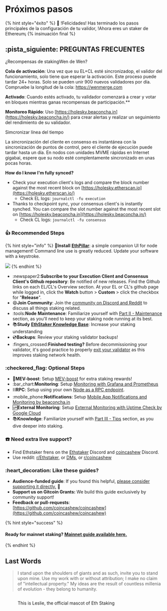 # Próximos pasos

{% hint style="éxito" %}
:tada: !Felicidades! Has terminado los pasos principales de la configuración de tu validor, !Ahora eres un staker de Ethereum¡
{% insinuación final %}

## :pista\_siguiente: PREGUNTAS FRECUENTES

<Detalles>

<resumen>¿Recompensas de stakingWen de Wen?</resumen>

**Cola de activación**: Una vez que su EL+CL esté sincronizadop, el validor del funcionamiento, solo tiene que esperar la activación. Este proceso puede tardar 24+ horas. Solo se pueden unir 900 nuevos validadores por día. Compruebe la longitud de la cola: [https://wenmerge.com ](https://wenmerge.com)

**Activado**: Cuando estés activado, tu validador comenzará a crear y votar en bloques mientras ganas recompensas de participación.**

**Monitoreo Rápido**: Uso [https://holesky.beaconcha.in](https://holesky.beaconcha.in/) para crear alertas y realizar un seguimiento del rendimiento de su validador.

</Detalles>

<Detalles>

<Resumen>Simcronizar línea del tiempo</Resumen>

La sincronización del cliente en consenso es instantánea con la sincronización de puntos de control, pero el cliente de ejecución puede tardar hasta un día. En nodos con unidades MVME rápidas en Internet gigabai, espere que su nodo esté complentamente sincronizado en unas pocas horas.



**How do I know I'm fully synced?**

* Check your execution client's logs and compare the block number against the most recent block on [https://holesky.etherscan.io](https://holesky.etherscan.io/)
  * Check EL logs: `journalctl -fu execution`
* Thanks to checkpoint sync, your consensus client's is instantly synched. You can compare the slot number against the most recent slot on [https://holesky.beaconcha.in](https://holesky.beaconcha.in/)
  * Check CL logs: `journalctl -fu consensus`



</details>

### :thumbsup: Recommended Steps

{% hint style="info" %}
:pill:**Install** [**EthPillar**](../../ethpillar.md): a simple companion UI for node management! Command line use is greatly reduced. Update your software with a keystroke.

![](../../../../.gitbook/assets/ethpillar.png)
{% endhint %}

* :newspaper2:**Subscribe to your Execution Client and Consensus Client's Github repository**: Be notified of new releases. Find the Github links on each EL/CL's Overview section. At your EL or CL's github page while logged in, click the **Watch** button > **Custom** > click the checkbox for "**Release**".
* :smile:**Join Community**: Join the [community on Discord and Reddit](../../guide-or-how-to-setup-a-validator-on-eth2-mainnet/joining-the-community-on-discord-and-reddit.md#discord) to discuss all things staking related.
* :tools:**Node** **Maintenance**: Familiarize yourself with [Part II - Maintenance](../../guide-or-how-to-setup-a-validator-on-eth2-mainnet/part-ii-maintenance/) section, as you'll need to keep your staking node running at its best.
* :books:**Study** [**EthStaker Knowledge Base**](https://docs.ethstaker.cc/ethstaker-knowledge-base/): Increase your staking understanding
* :cd:**Backups**: Review your staking validator backups!
* :fingers\_crossed:**Finished testing?** Before decommissioning your validator, it's good practice to properly [exit your validator](../../guide-or-how-to-setup-a-validator-on-eth2-mainnet/part-iii-tips/voluntary-exiting-a-validator.md) as this improves staking network health.

### :checkered\_flag: Optional Steps

* :robot:**MEV-boost**: Setup [MEV-boost](../../mev-boost/) for extra staking rewards!
* :bar\_chart:**Monitoring**: Setup [Monitoring with Grafana and Prometheus](../../guide-or-how-to-setup-a-validator-on-eth2-mainnet/part-i-installation/monitoring-your-validator-with-grafana-and-prometheus.md)
* :chains:**RPC**: Setup using your own [Node as a RPC endpoint](../../guide-or-how-to-setup-a-validator-on-eth2-mainnet/part-iii-tips/using-staking-node-as-rpc-url-endpoint.md).
* :mobile\_phone:**Notifications**: Setup [Mobile App Notifications and Monitoring by beaconcha.in](../../guide-or-how-to-setup-a-validator-on-eth2-mainnet/part-i-installation/mobile-app-node-monitoring-by-beaconchain.md)
* :up:**External Monitoring**: Setup [External Monitoring with Uptime Check by Google Cloud](../../archived-guides/guide-or-how-to-setup-a-validator-on-eth2-mainnet/part-i-installation/monitoring-with-uptime-check-by-google-cloud.md)
* :books:**Knowledge**: Familiarize yourself with [Part III - Tips](../../guide-or-how-to-setup-a-validator-on-eth2-mainnet/part-iii-tips/) section, as you dive deeper into staking.

### :telephone: **Need extra live support?**

* Find Ethstaker frens on the [Ethstaker](https://discord.io/ethstaker) Discord and [coincashew](https://discord.gg/dEpAVWgFNB) Discord.
* Use reddit: [r/Ethstaker](https://www.reddit.com/r/ethstaker/), or [DMs](https://www.reddit.com/user/coincashew), or [r/coincashew](https://www.reddit.com/r/coincashew/)

### :heart\_decoration: Like these guides?

* **Audience-funded guide**: If you found this helpful, [please consider supporting it directly.](../../../../donations.md) :pray:
* **Support us on Gitcoin Grants:** We build this guide exclusively by community support!
* **Feedback or pull-requests**: [https://github.com/coincashew/coincashew](https://github.com/coincashew/coincashew)

{% hint style="success" %}
#### Ready for mainnet staking? [**Mainnet guide available here.**](../../guide-or-how-to-setup-a-validator-on-eth2-mainnet/)
{% endhint %}

## Last Words

> I stand upon the shoulders of giants and as such, invite you to stand upon mine. Use my work with or without attribution; I make no claim of "intellectual property." My ideas are the result of countless millenia of evolution - they belong to humanity.

<figure><img src="../../../../.gitbook/assets/leslie-solo.png" alt=""><figcaption><p>This is Leslie, the official mascot of Eth Staking</p></figcaption></figure>
